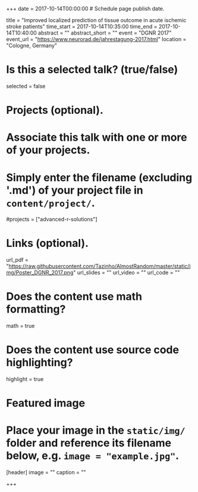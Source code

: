 +++
date = 2017-10-14T00:00:00  # Schedule page publish date.

title = "Improved localized prediction of tissue outcome in acute ischemic stroke patients"
time_start = 2017-10-14T10:35:00
time_end = 2017-10-14T10:40:00
abstract = ""
abstract_short = ""
event = "DGNR 2017"
event_url = "https://www.neurorad.de/jahrestagung-2017.html"
location = "Cologne, Germany"

# Is this a selected talk? (true/false)
selected = false

# Projects (optional).
#   Associate this talk with one or more of your projects.
#   Simply enter the filename (excluding '.md') of your project file in `content/project/`.
#projects = ["advanced-r-solutions"]

# Links (optional).
url_pdf = "https://raw.githubusercontent.com/Tazinho/AlmostRandom/master/static/img/Poster_DGNR_2017.png"
url_slides = ""
url_video = ""
url_code = ""

# Does the content use math formatting?
math = true

# Does the content use source code highlighting?
highlight = true

# Featured image
# Place your image in the `static/img/` folder and reference its filename below, e.g. `image = "example.jpg"`.
[header]
image = ""
caption = ""

+++

<!---
Embed your slides or video here using [shortcodes](https://sourcethemes.com/academic/post/writing-markdown-latex/). Further details can easily be added using *Markdown* and $\rm \LaTeX$ math code.
-->
